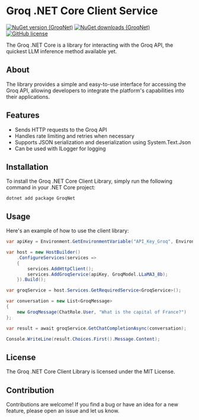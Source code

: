 # Groq .NET Core Client Service

[![NuGet version (GroqNet)](https://img.shields.io/nuget/v/GroqNet.svg?style=flat-square)](https://www.nuget.org/packages/GroqNet/)
[![NuGet downloads (GroqNet)](https://img.shields.io/nuget/dt/GroqNet.svg?style=flat-square)](https://www.nuget.org/packages/GroqNet/)
[![GitHub license](https://img.shields.io/github/license/igochkov/GroqNet)](https://github.com/igochkov/GroqNet)

The Groq .NET Core is a library for interacting with the Groq API, the quickest LLM inference method available yet. 

## About

The library provides a simple and easy-to-use interface for accessing the Groq API, allowing developers to integrate the platform's capabilities into their applications.

## Features

* Sends HTTP requests to the Groq API
* Handles rate limiting and retries when necessary
* Supports JSON serialization and deserialization using System.Text.Json
* Can be used with ILogger for logging

## Installation

To install the Groq .NET Core Client Library, simply run the following command in your .NET Core project:

```
dotnet add package GroqNet
```

## Usage

Here's an example of how to use the client library:

```csharp
var apiKey = Environment.GetEnvironmentVariable("API_Key_Groq", EnvironmentVariableTarget.User);

var host = new HostBuilder()
    .ConfigureServices(services =>
    {
        services.AddHttpClient();
        services.AddGroqService(apiKey, GroqModel.LLaMA3_8b);
    }).Build();

var groqService = host.Services.GetRequiredService<GroqService>();

var conversation = new List<GroqMessage> 
{
    new GroqMessage(ChatRole.User, "What is the capital of France?")
};

var result = await groqService.GetChatCompletionAsync(conversation);

Console.WriteLine(result.Choices.First().Message.Content);
```

## License

The Groq .NET Core Client Library is licensed under the MIT License.

## Contribution

Contributions are welcome! If you find a bug or have an idea for a new feature, please open an issue and let us know.

